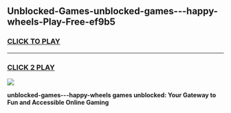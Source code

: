 
## Unblocked-Games-unblocked-games---happy-wheels-Play-Free-ef9b5
<h3>
<a href="https://premium76.site?title=unblocked-games---happy-wheels&ref=10A">CLICK TO PLAY</a></h3>
<hr>

<h3>
<a href="https://premium76.site?title=unblocked-games---happy-wheels&ref=10A">CLICK 2 PLAY</a>
  
</h3>

<a href="https://premium76.site?title=unblocked-games---happy-wheels&ref=10A"><img src="https://clearcache.store/games.png"></a>


**unblocked-games---happy-wheels games unblocked: Your Gateway to Fun and Accessible Online Gaming**
